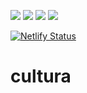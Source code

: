 ![](https://img.shields.io/github/last-commit/CMRITcultura/Cultura.svg) [![](https://img.shields.io/website-up-down-green-red/https/cultura.co.in.svg?label=website)](https://cultura.co.in) ![](https://img.shields.io/github/issues-pr-closed/CMRITcultura/Cultura.svg) ![](https://img.shields.io/github/license/CMRITcultura/Cultura.svg)

[![Netlify Status](https://api.netlify.com/api/v1/badges/a8a34562-b8ba-4194-a16b-6ceb575725e4/deploy-status)](https://app.netlify.com/sites/cultura/deploys)


# cultura
